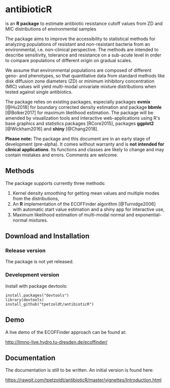 # antibioticR

is an **R package** to estimate antibiotic resistance cutoff values from ZD and MIC distributions of environmental samples 

The package aims to improve the accessibility to statistical methods for analyzing populations of resistant and non-resistant bacteria from an environmental, i.e. non-clinical perspective. The methods are intended to describe sensitivity, tolerance and resistance on a sub-acute level in order to compare populations of different origin on gradual scales.

We assume that environmental populations are composed of different geno- and phenotypes, so that quantitative data from standard methods like disk diffusion zone diameters (ZD) or minimum inhibitory concentration (MIC) values will yield multi-modal univariate mixture distributions when tested against single antibiotics.

The package relies on existing packages, especially packages  **evmix** [@Hu2018] for boundary corrected density estimation and package **bbmle** [@Bolker2017] for maximum likelihood estimation. The package will be amended by visualization tools and interactive web-applications using R's base graphics and statistics packages [RCore2015], packages **ggplot2** [@Wickham2016] and **shiny** [@Chang2018].

**Please note:** The package and this document are in an early stage of development (pre-alpha). It comes without warranty and is **not intended for clinical applications**. Its functions and classes are likely to change and may contain mistakes and errors. Comments are welcome.




Methods
-------

The package supports currently three methods:

1. Kernel density smoothing for getting mean values and multiple modes from the distributions,
2. An **R** implementation of the ECOFFinder algorithm [@Turnidge2006]  with automatic start value estimation and a shiny app for interactive use,
3. Maximum likelihood estimation of multi-modal normal and exponential-normal mixtures.


Download and Installation
-------------------------

### Release version

The package is not yet released.


### Development version

Install with package devtools:

    install.packages("devtools")
    library(devtools)
    install_github("tpetzoldt/antibioticR")
	
	
Demo
----

A live demo of the ECOFFinder approach can be found	at:

http://limno-live.hydro.tu-dresden.de/ecoffinder/

Documentation
-------------

The documentation is still to be written. An initial version is found here:

https://rawgit.com/tpetzoldt/antibioticR/master/vignettes/Introduction.html

